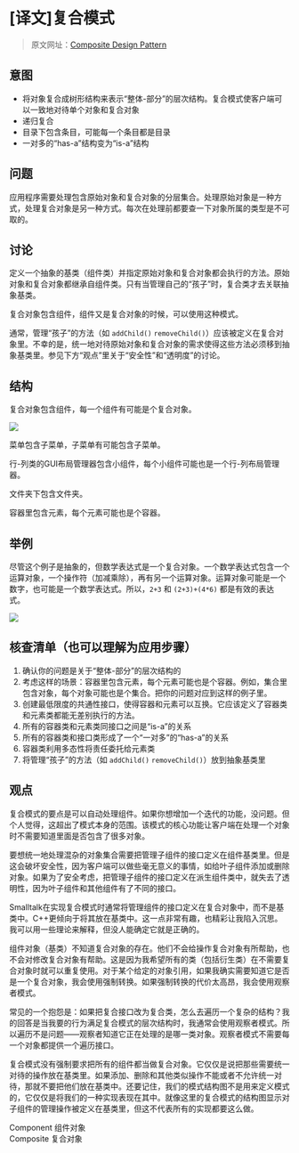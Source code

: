 # [译文]复合模式

> 原文网址：[Composite Design Pattern](https://sourcemaking.com/design_patterns/composite)

## 意图
- 将对象复合成树形结构来表示“整体-部分”的层次结构。复合模式使客户端可以一致地对待单个对象和复合对象
- 递归复合
- 目录下包含条目，可能每一个条目都是目录
- 一对多的“has-a”结构变为“is-a”结构

## 问题
应用程序需要处理包含原始对象和复合对象的分层集合。处理原始对象是一种方式，处理复合对象是另一种方式。每次在处理前都要查一下对象所属的类型是不可取的。

## 讨论
定义一个抽象的基类（组件类）并指定原始对象和复合对象都会执行的方法。原始对象和复合对象都继承自组件类。只有当管理自己的“孩子”时，复合类才去关联抽象基类。

复合对象包含组件，组件又是复合对象的时候，可以使用这种模式。

通常，管理“孩子”的方法（如 `addChild()` `removeChild()`）应该被定义在复合对象里。不幸的是，统一地对待原始对象和复合对象的需求使得这些方法必须移到抽象基类里。参见下方“观点”里关于“安全性”和“透明度”的讨论。

## 结构
复合对象包含组件，每一个组件有可能是个复合对象。

![](https://sourcemaking.com/files/v2/content/patterns/Composite.png)

菜单包含子菜单，子菜单有可能包含子菜单。

行-列类的GUI布局管理器包含小组件，每个小组件可能也是一个行-列布局管理器。

文件夹下包含文件夹。

容器里包含元素，每个元素可能也是个容器。

## 举例
尽管这个例子是抽象的，但数学表达式是一个复合对象。一个数学表达式包含一个运算对象，一个操作符（加减乘除），再有另一个运算对象。运算对象可能是一个数字，也可能是一个数学表达式。所以，`2+3` 和 `(2+3)+(4*6)` 都是有效的表达式。

![](https://sourcemaking.com/files/v2/content/patterns/Composite_example1.png)

## 核查清单（也可以理解为应用步骤）
1. 确认你的问题是关于“整体-部分”的层次结构的
2. 考虑这样的场景：容器里包含元素，每个元素可能也是个容器。例如，集合里包含对象，每个对象可能也是个集合。把你的问题对应到这样的例子里。
3. 创建最低限度的共通性接口，使得容器和元素可以互换。它应该定义了容器类和元素类都能无差别执行的方法。
4. 所有的容器类和元素类同接口之间是“is-a”的关系
5. 所有的容器类和接口类形成了一个“一对多”的“has-a”的关系
6. 容器类利用多态性将责任委托给元素类
7. 将管理“孩子”的方法（如 `addChild()` `removeChild()`）放到抽象基类里

## 观点
复合模式的要点是可以自动处理组件。如果你想增加一个迭代的功能，没问题。但个人觉得，这超出了模式本身的范围。该模式的核心功能让客户端在处理一个对象时不需要知道里面是否包含了很多对象。

要想统一地处理混杂的对象集合需要把管理子组件的接口定义在组件基类里。但是这会破坏安全性，因为客户端可以做些毫无意义的事情，如给叶子组件添加或删除对象。如果为了安全考虑，把管理子组件的接口定义在派生组件类中，就失去了透明性，因为叶子组件和其他组件有了不同的接口。

Smalltalk在实现复合模式时通常将管理组件的接口定义在复合对象中，而不是基类中。C++更倾向于将其放在基类中。这一点非常有趣，也精彩让我陷入沉思。我可以用一些理论来解释，但没人能确定它就是正确的。

组件对象（基类）不知道复合对象的存在。他们不会给操作复合对象有所帮助，也不会对修改复合对象有帮助。这是因为我希望所有的类（包括衍生类）在不需要复合对象时就可以重复使用。对于某个给定的对象引用，如果我确实需要知道它是否是一个复合对象，我会使用强制转换。如果强制转换的代价太高昂，我会使用观察者模式。

常见的一个抱怨是：如果把复合接口改为复合类，怎么去遍历一个复杂的结构？我的回答是当我要的行为满足复合模式的层次结构时，我通常会使用观察者模式。所以遍历不是问题——观察者知道它正在处理的是哪一类对象。观察者模式不需要每一个对象都提供一个遍历接口。

复合模式没有强制要求把所有的组件都当做复合对象。它仅仅是说把那些需要统一对待的操作放在基类里。如果添加、删除和其他类似操作不能或者不允许统一对待，那就不要把他们放在基类中。还要记住，我们的模式结构图不是用来定义模式的，它仅仅是将我们的一种实现表现在其中。就像这里的复合模式的结构图显示对子组件的管理操作被定义在基类里，但这不代表所有的实现都要这么做。

Component  组件对象  
Composite  复合对象